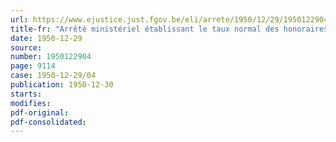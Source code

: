 ```yaml
---
url: https://www.ejustice.just.fgov.be/eli/arrete/1950/12/29/1950122904/justel
title-fr: "Arrêté ministériel établissant le taux normal des honoraires des personnes requises en raison de leur art ou profession, en matière répressive"
date: 1950-12-29
source:
number: 1950122904
page: 9114
case: 1950-12-29/04
publication: 1950-12-30
starts:
modifies:
pdf-original:
pdf-consolidated:
---
```


